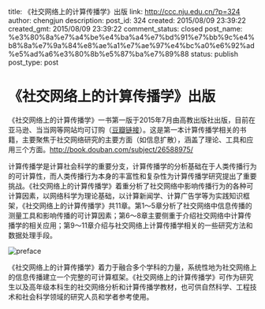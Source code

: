 title: 《社交网络上的计算传播学》出版
link: http://ccc.nju.edu.cn/?p=324
author: chengjun
description: 
post_id: 324
created: 2015/08/09 23:39:22
created_gmt: 2015/08/09 23:39:22
comment_status: closed
post_name: %e3%80%8a%e7%a4%be%e4%ba%a4%e7%bd%91%e7%bb%9c%e4%b8%8a%e7%9a%84%e8%ae%a1%e7%ae%97%e4%bc%a0%e6%92%ad%e5%ad%a6%e3%80%8b%e5%87%ba%e7%89%88
status: publish
post_type: post

# 《社交网络上的计算传播学》出版

《社交网络上的计算传播学》一书第一版于2015年7月由高教出版社出版，目前在亚马逊、当当网等网站均可订购（[豆瓣链接](http://book.douban.com/subject/26588975/)）。这是第一本计算传播学相关的书籍，主要聚焦于社交网络研究的主要方面（如信息扩散），涵盖了理论、工具和应用三个方面。<http://book.douban.com/subject/26588975/>

计算传播学是计算社会科学的重要分支，计算传播学的分析基础在于人类传播行为的可计算性，而人类传播行为本身的丰富性和复杂性为计算传播学研究提出了重要挑战。《社交网络上的计算传播学》着重分析了社交网络中影响传播行为的各种可计算因素，以网络科学为理论基础，以计算新闻学、计算广告学等为实践知识框架，《社交网络上的计算传播学》共11章。第1～5章分析了社交网络中信息传播的测量工具和影响传播的可计算因素；第6～8章主要侧重于介绍社交网络中计算传播学的相关应用；第9～11章介绍与社交网络上计算传播学相关的一些研究方法和数据处理手段。

![preface](http://114.212.240.7:8089/wp-content/uploads/2015/08/preface-208x300.jpg)

《社交网络上的计算传播学》着力于融合多个学科的力量，系统性地为社交网络上的信息传播建立一个完整的可计算框架。《社交网络上的计算传播学》可作为研究生以及高年级本科生的社交网络分析和计算传播学教材，也可供自然科学、工程技术和社会科学领域的研究人员和学者参考使用。